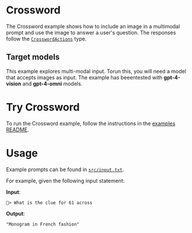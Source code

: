 # Crossword

The Crossword example shows how to include an image in a multimodal prompt and use the image to answer a user's question. The responses follow the  [`CrosswordActions`](./src/crosswordSchema.ts) type.

## Target models

This example explores multi-modal input. Torun this, you will need a model that accepts images as input. The example has beeentested with **gpt-4-vision** and **gpt-4-omni** models.

# Try Crossword
To run the Crossword example, follow the instructions in the [examples README](../README.md#step-1-configure-your-development-environment).

# Usage
Example prompts can be found in [`src/input.txt`](./src/input.txt).

For example, given the following input statement:

**Input**:
```
🏁> What is the clue for 61 across
```

**Output**:
```
"Monogram in French fashion"
```